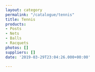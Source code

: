 ```yaml
---
layout: category
permalink: "/catalogue/tennis"
title: Tennis
products:
- Posts
- Nets
- Balls
- Racquets
photos: []
suppliers: []
date: '2019-03-29T23:04:26.000+00:00'

---
```

